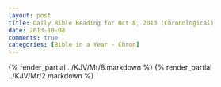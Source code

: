 ```yaml
---
layout: post
title: Daily Bible Reading for Oct 8, 2013 (Chronological)
date: 2013-10-08
comments: true
categories: [Bible in a Year - Chron]
---
```

{% render_partial ../KJV/Mt/8.markdown %}
{% render_partial ../KJV/Mr/2.markdown %}
